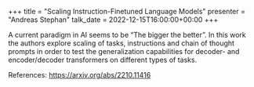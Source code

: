 +++
title = "Scaling Instruction-Finetuned Language Models"
presenter = "Andreas Stephan"
talk_date = 2022-12-15T16:00:00+00:00
+++

A current paradigm in AI seems to be “The bigger the better”. In this work the authors explore scaling of tasks, instructions and chain of thought prompts in order to test the generalization capabilities for decoder- and encoder/decoder transformers on different types of tasks.

References: <https://arxiv.org/abs/2210.11416>